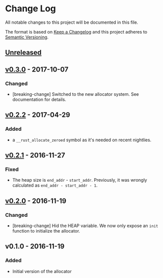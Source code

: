 # Change Log

All notable changes to this project will be documented in this file.

The format is based on [Keep a Changelog](http://keepachangelog.com/)
and this project adheres to [Semantic Versioning](http://semver.org/).

## [Unreleased]

## [v0.3.0] - 2017-10-07

### Changed

- [breaking-change] Switched to the new allocator system. See documentation for details.

## [v0.2.2] - 2017-04-29

### Added

- a `__rust_allocate_zeroed` symbol as it's needed on recent nightlies.

## [v0.2.1] - 2016-11-27

### Fixed

- The heap size is `end_addr` - `start_addr`. Previously, it was wrongly
  calculated as `end_addr - start_addr - 1`.

## [v0.2.0] - 2016-11-19

### Changed

- [breaking-change] Hid the HEAP variable. We now only expose an `init` function to
  initialize the allocator.

## v0.1.0 - 2016-11-19

### Added

- Initial version of the allocator

[Unreleased]: https://github.com/japaric/alloc-cortex-m/compare/v0.3.0...HEAD
[v0.3.0]: https://github.com/japaric/alloc-cortex-m/compare/v0.2.2...v0.3.0
[v0.2.2]: https://github.com/japaric/alloc-cortex-m/compare/v0.2.1...v0.2.2
[v0.2.1]: https://github.com/japaric/alloc-cortex-m/compare/v0.2.0...v0.2.1
[v0.2.0]: https://github.com/japaric/alloc-cortex-m/compare/v0.1.0...v0.2.0
